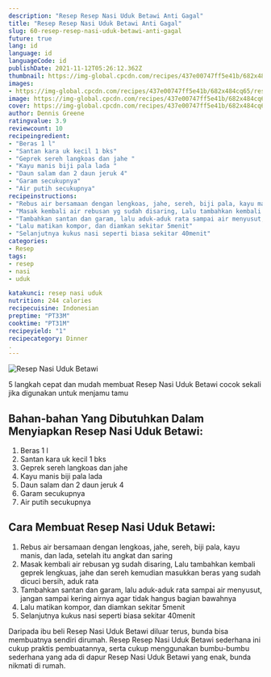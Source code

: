 ```yaml
---
description: "Resep Resep Nasi Uduk Betawi Anti Gagal"
title: "Resep Resep Nasi Uduk Betawi Anti Gagal"
slug: 60-resep-resep-nasi-uduk-betawi-anti-gagal
future: true
lang: id
language: id
languageCode: id
publishDate: 2021-11-12T05:26:12.362Z 
thumbnail: https://img-global.cpcdn.com/recipes/437e00747ff5e41b/682x484cq65/resep-nasi-uduk-betawi-foto-resep-utama.png
images:
- https://img-global.cpcdn.com/recipes/437e00747ff5e41b/682x484cq65/resep-nasi-uduk-betawi-foto-resep-utama.png
image: https://img-global.cpcdn.com/recipes/437e00747ff5e41b/682x484cq65/resep-nasi-uduk-betawi-foto-resep-utama.png
cover: https://img-global.cpcdn.com/recipes/437e00747ff5e41b/682x484cq65/resep-nasi-uduk-betawi-foto-resep-utama.png
author: Dennis Greene
ratingvalue: 3.9
reviewcount: 10
recipeingredient:
- "Beras 1 l"
- "Santan kara uk kecil 1 bks"
- "Geprek sereh langkoas dan jahe "
- "Kayu manis biji pala lada "
- "Daun salam dan 2 daun jeruk 4"
- "Garam secukupnya"
- "Air putih secukupnya"
recipeinstructions:
- "Rebus air bersamaan dengan lengkoas, jahe, sereh, biji pala, kayu manis, dan lada, setelah itu angkat dan saring"
- "Masak kembali air rebusan yg sudah disaring, Lalu tambahkan kembali geprek lengkuas, jahe dan sereh kemudian masukkan beras yang sudah dicuci bersih, aduk rata"
- "Tambahkan santan dan garam, lalu aduk-aduk rata sampai air menyusut, jangan sampai kering airnya agar tidak hangus bagian bawahnya"
- "Lalu matikan kompor, dan diamkan sekitar 5menit"
- "Selanjutnya kukus nasi seperti biasa sekitar 40menit"
categories:
- Resep
tags:
- resep
- nasi
- uduk

katakunci: resep nasi uduk 
nutrition: 244 calories
recipecuisine: Indonesian
preptime: "PT33M"
cooktime: "PT31M"
recipeyield: "1"
recipecategory: Dinner
. 
---
```



![Resep Nasi Uduk Betawi](https://img-global.cpcdn.com/recipes/437e00747ff5e41b/682x484cq65/resep-nasi-uduk-betawi-foto-resep-utama.png)

5 langkah cepat dan mudah membuat  Resep Nasi Uduk Betawi cocok sekali jika digunakan untuk menjamu tamu

<!--inarticleads1-->

## Bahan-bahan Yang Dibutuhkan Dalam Menyiapkan Resep Nasi Uduk Betawi:

1. Beras 1 l
1. Santan kara uk kecil 1 bks
1. Geprek sereh langkoas dan jahe 
1. Kayu manis biji pala lada 
1. Daun salam dan 2 daun jeruk 4
1. Garam secukupnya
1. Air putih secukupnya



<!--inarticleads2-->

## Cara Membuat Resep Nasi Uduk Betawi:

1. Rebus air bersamaan dengan lengkoas, jahe, sereh, biji pala, kayu manis, dan lada, setelah itu angkat dan saring
1. Masak kembali air rebusan yg sudah disaring, Lalu tambahkan kembali geprek lengkuas, jahe dan sereh kemudian masukkan beras yang sudah dicuci bersih, aduk rata
1. Tambahkan santan dan garam, lalu aduk-aduk rata sampai air menyusut, jangan sampai kering airnya agar tidak hangus bagian bawahnya
1. Lalu matikan kompor, dan diamkan sekitar 5menit
1. Selanjutnya kukus nasi seperti biasa sekitar 40menit




Daripada ibu beli  Resep Nasi Uduk Betawi  diluar terus, bunda  bisa membuatnya sendiri dirumah. Resep  Resep Nasi Uduk Betawi  sederhana ini cukup praktis pembuatannya, serta cukup menggunakan bumbu-bumbu sederhana yang ada di dapur  Resep Nasi Uduk Betawi  yang enak, bunda nikmati di rumah.
